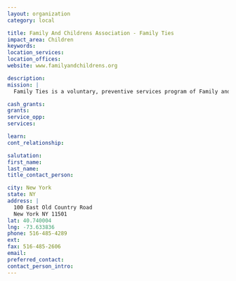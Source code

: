 ```yaml
---
layout: organization
category: local

title: Family And Childrens Association - Family Ties
impact_area: Children
keywords: 
location_services: 
location_offices: 
website: www.familyandchildrens.org

description: 
mission: |
  Family Ties is a voluntary, preventive services program of Family and Children's Association. Our primary goal is to help families during periods of crisis to pull together so they can eliminate the risk of placing their children in foster care.

cash_grants: 
grants: 
service_opp: 
services: 

learn: 
cont_relationship: 

salutation: 
first_name: 
last_name: 
title_contact_person: 

city: New York
state: NY
address: |
  100 East Old Country Road  
  New York NY 11501
lat: 40.740004
lng: -73.633836
phone: 516-485-4289
ext: 
fax: 516-485-2606
email: 
preferred_contact: 
contact_person_intro: 
---
```

